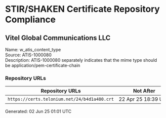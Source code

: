 # STIR/SHAKEN Certificate Repository Compliance

## Vitel Global Communications LLC

Name: w_atis_content_type\
Source: ATIS-1000080\
Description: ATIS-1000080 separately indicates that the mime type should be application/pem-certificate-chain
### Repository URLs

| Repository URLs | Not After |  Problems | Link |
|-----------------|-----------|-----------|------|
| `https://certs.telonium.net/24/b4d1a480.crt` | 22&#160;Apr&#160;25&#160;18:39&#160;UTC | true | [view](../../REPOS/176d89345c96b7dfed9f63d2f54c850b070b39e3/README.md) |


Generated: 02 Jun 25 01:01 UTC